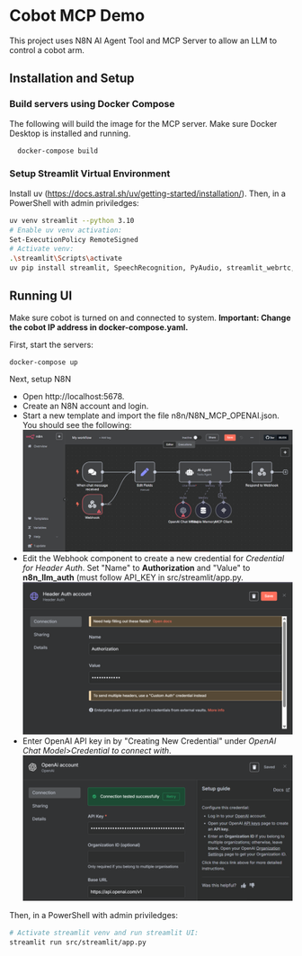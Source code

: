 
# Cobot MCP Demo

This project uses N8N AI Agent Tool and MCP Server to allow an LLM to control a cobot arm.




## Installation and Setup

### Build servers using Docker Compose
The following will build the image for the MCP server.
Make sure Docker Desktop is installed and running.
```bash
  docker-compose build
```

### Setup Streamlit Virtual Environment
Install uv (https://docs.astral.sh/uv/getting-started/installation/). Then, in a PowerShell with admin priviledges:
```bash
uv venv streamlit --python 3.10
# Enable uv venv activation:
Set-ExecutionPolicy RemoteSigned
# Activate venv:
.\streamlit\Scripts\activate
uv pip install streamlit, SpeechRecognition, PyAudio, streamlit_webrtc, opencv-python, pyttsx3, pymongo
```
## Running UI
Make sure cobot is turned on and connected to system. **Important: Change the cobot IP address in docker-compose.yaml.**

First, start the servers:
```
docker-compose up
```

Next, setup N8N
- Open http://localhost:5678. 
- Create an N8N account and login. 
- Start a new template and import the file n8n/N8N_MCP_OPENAI.json. You should see the following:
![n8n_dashboard](/assets/images/n8n_dashboard.png)
- Edit the Webhook component to create a new credential for _Credential for Header Auth_. Set "Name" to **Authorization** and "Value" to **n8n_llm_auth** (must follow API_KEY in src/streamlit/app.py.
![header_auth_credentials](/assets/images/header_auth_credentials.png)
- Enter OpenAI API key in by "Creating New Credential" under _OpenAI Chat Model_>_Credential to connect with_. 
![openai_credentials](/assets/images/openai_credentials.png)

Then, in a PowerShell with admin priviledges:
```bash
# Activate streamlit venv and run streamlit UI:
streamlit run src/streamlit/app.py
```
